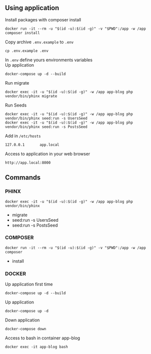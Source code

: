 
## Using application
Install packages with composer install
```
docker run -it --rm -u "$(id -u):$(id -g)" -v "$PWD":/app -w /app composer install
```
Copy archive `.env.example` to `.env`
```
cp .env.example .env
```
In `.env` define yours environments variables  
Up application
```
docker-compose up -d --build
```
Run migrate
```
docker exec -it -u "$(id -u):$(id -g)" -w /app app-blog php vendor/bin/phinx migrate
```
Run Seeds
```
docker exec -it -u "$(id -u):$(id -g)" -w /app app-blog php vendor/bin/phinx seed:run -s UsersSeed
docker exec -it -u "$(id -u):$(id -g)" -w /app app-blog php vendor/bin/phinx seed:run -s PostsSeed
```
Add in `/etc/hosts`
```
127.0.0.1       app.local
```
Access to application in your web browser
```
http://app.local:8000
```
## Commands

### PHINX
```
docker exec -it -u "$(id -u):$(id -g)" -w /app app-blog php vendor/bin/phinx
```

- migrate
- seed:run -s UsersSeed
- seed:run -s PostsSeed


### COMPOSER
```
docker run -it --rm -u "$(id -u):$(id -g)" -v "$PWD":/app -w /app composer
```

- install

### DOCKER
Up application first time
```
docker-compose up -d --build
```
Up application
```
docker-compose up -d
```
Down application
```
docker-compose down
```
Access to bash in container app-blog
```
docker exec -it app-blog bash
``` 
